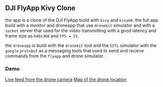 ## DJI FlyApp Kivy Clone

the app is a clone of the DJI FlyApp build with `kivy` and `kivymd`. the full app build with a monitor and droneapp that use `dronekit` simulator and with a `socket` server that used for the video transmitting with a good latency and frame size as `640x360` and `FPS = 15`.

the `droneapp` is build with the `dronekit` tool and the `SITL` simulator with the `google` `protobuf` as a messaging tools that used to send and recieve commands from the `flyapp` and drone simulator.

### Demo
[Live feed from the drone camera](demo/screenshot_1.png)
[Map of the drone location](demo/screenshot_2.png)
